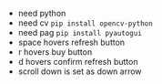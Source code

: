 - need python
- need cv `pip install opencv-python`
- need pag `pip install pyautogui`
- space hovers refresh button
- r hovers buy button 
- d hovers confirm refresh button
- scroll down is set as down arrow